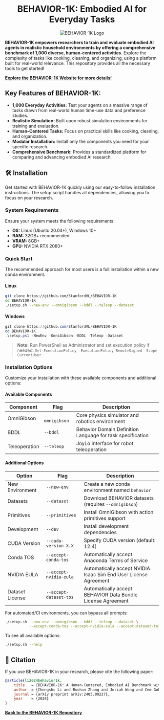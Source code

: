 <h1 align="center">BEHAVIOR-1K: Embodied AI for Everyday Tasks</h1>

<p align="center">
  <img src="./docs/assets/readme_splash_logo.png" alt="BEHAVIOR-1K Logo">
</p>

**BEHAVIOR-1K empowers researchers to train and evaluate embodied AI agents in realistic household environments by offering a comprehensive benchmark of 1,000 diverse, human-centered activities.**  Explore the complexity of tasks like cooking, cleaning, and organizing, using a platform built for real-world relevance.  This repository provides all the necessary tools to get started!

**[Explore the BEHAVIOR-1K Website for more details!](https://behavior.stanford.edu/)**

## Key Features of BEHAVIOR-1K:

*   **1,000 Everyday Activities:** Test your agents on a massive range of tasks drawn from real-world human time-use data and preference studies.
*   **Realistic Simulation:** Built upon robust simulation environments for training and evaluation.
*   **Human-Centered Tasks:** Focus on practical skills like cooking, cleaning, and organization.
*   **Modular Installation:**  Install only the components you need for your specific research.
*   **Comprehensive Benchmark:** Provides a standardized platform for comparing and advancing embodied AI research.

## 🛠️ Installation

Get started with BEHAVIOR-1K quickly using our easy-to-follow installation instructions. The setup script handles all dependencies, allowing you to focus on your research.

### System Requirements

Ensure your system meets the following requirements:

*   **OS:** Linux (Ubuntu 20.04+), Windows 10+
*   **RAM:** 32GB+ recommended
*   **VRAM:** 8GB+
*   **GPU:** NVIDIA RTX 2080+

### Quick Start

The recommended approach for most users is a full installation within a new conda environment.

#### Linux

```bash
git clone https://github.com/StanfordVL/BEHAVIOR-1K
cd BEHAVIOR-1K
./setup.sh --new-env --omnigibson --bddl --teleop --dataset
```

#### Windows

```powershell
git clone https://github.com/StanfordVL/BEHAVIOR-1K
cd BEHAVIOR-1K
.\setup.ps1 -NewEnv -OmniGibson -BDDL -Teleop -Dataset
```

> **Note:** Run PowerShell as Administrator and set execution policy if needed: `Set-ExecutionPolicy -ExecutionPolicy RemoteSigned -Scope CurrentUser`

### Installation Options

Customize your installation with these available components and additional options:

#### Available Components

| Component        | Flag           | Description                                       |
| ---------------- | -------------- | ------------------------------------------------- |
| OmniGibson       | `--omnigibson` | Core physics simulator and robotics environment     |
| BDDL             | `--bddl`       | Behavior Domain Definition Language for task specification |
| Teleoperation    | `--teleop`     | JoyLo interface for robot teleoperation             |

#### Additional Options

| Option                 | Flag                    | Description                                                              |
| ---------------------- | ----------------------- | ------------------------------------------------------------------------ |
| New Environment        | `--new-env`             | Create a new conda environment named `behavior`                          |
| Datasets               | `--dataset`             | Download BEHAVIOR datasets (requires `--omnigibson`)                    |
| Primitives             | `--primitives`          | Install OmniGibson with action primitives support                          |
| Development            | `--dev`                 | Install development dependencies                                        |
| CUDA Version           | `--cuda-version X.X`    | Specify CUDA version (default: 12.4)                                     |
| Conda TOS              | `--accept-conda-tos`    | Automatically accept Anaconda Terms of Service                           |
| NVIDIA EULA            | `--accept-nvidia-eula`  | Automatically accept NVIDIA Isaac Sim End User License Agreement         |
| Dataset License        | `--accept-dataset-tos`  | Automatically accept BEHAVIOR Data Bundle License Agreement            |

For automated/CI environments, you can bypass all prompts:
```bash
./setup.sh --new-env --omnigibson --bddl --teleop --dataset \
           --accept-conda-tos --accept-nvidia-eula --accept-dataset-tos
```

To see all available options:
```bash
./setup.sh --help
```

## 📄 Citation

If you use BEHAVIOR-1K in your research, please cite the following paper:

```bibtex
@article{li2024behavior1k,
    title   = {BEHAVIOR-1K: A Human-Centered, Embodied AI Benchmark with 1,000 Everyday Activities and Realistic Simulation},
    author  = {Chengshu Li and Ruohan Zhang and Josiah Wong and Cem Gokmen and Sanjana Srivastava and Roberto Martín-Martín and Chen Wang and Gabrael Levine and Wensi Ai and Benjamin Martinez and Hang Yin and Michael Lingelbach and Minjune Hwang and Ayano Hiranaka and Sujay Garlanka and Arman Aydin and Sharon Lee and Jiankai Sun and Mona Anvari and Manasi Sharma and Dhruva Bansal and Samuel Hunter and Kyu-Young Kim and Alan Lou and Caleb R Matthews and Ivan Villa-Renteria and Jerry Huayang Tang and Claire Tang and Fei Xia and Yunzhu Li and Silvio Savarese and Hyowon Gweon and C. Karen Liu and Jiajun Wu and Li Fei-Fei},
    journal = {arXiv preprint arXiv:2403.09227},
    year    = {2024}
}
```

**[Back to the BEHAVIOR-1K Repository](https://github.com/StanfordVL/BEHAVIOR-1K)**
